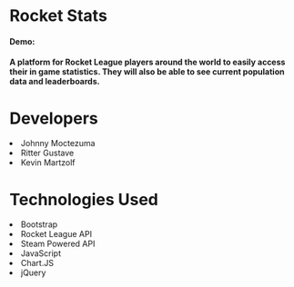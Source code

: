 <h1> Rocket Stats </h1>

<h4>Demo: </h4>

<h4> A platform for Rocket League players around the world to easily access their in game statistics. They will also be able to see current population data and leaderboards. 

<h1>Developers</h1>
<li>Johnny Moctezuma</li>
<li>Ritter Gustave</li>
<li>Kevin Martzolf</li>

<h1>Technologies Used</h1>
<li>Bootstrap</li>
<li>Rocket League API</li>
<li>Steam Powered API</li>
<li>JavaScript</li>
<li>Chart.JS</li>
<li>jQuery</li>
